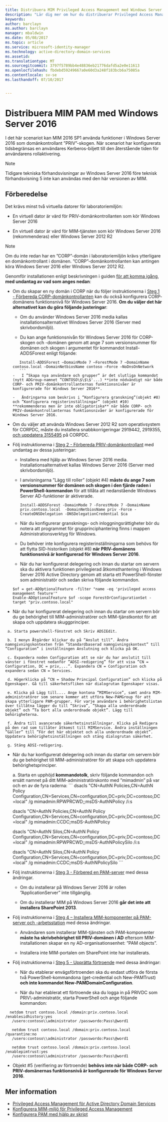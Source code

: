 ```yaml
---
title: Distribuera MIM Privileged Access Management med Windows Server 2016 | Microsoft Docs
description: "Lär dig mer om hur du distribuerar Privileged Access Management med server 2016"
keywords: 
author: barclayn
ms.author: barclayn
manager: mbaldwin
ms.date: 05/08/2017
ms.topic: article
ms.service: microsoft-identity-manager
ms.technology: active-directory-domain-services
ms.assetid: 
ms.translationtype: MT
ms.sourcegitcommit: 3797f5789bb4e48836eb21776dafd5a2e0e11613
ms.openlocfilehash: fbdebd59249667a0e60d3a248f183bcb6a75085a
ms.contentlocale: sv-se
ms.lasthandoff: 07/10/2017


---
```




# Distribuera MIM PAM med Windows Server 2016
<a id="deploy-mim-pam-with-windows-server-2016" class="xliff"></a>


I det här scenariot kan MIM 2016 SP1 använda funktioner i Windows Server 2016 som domänkontrollant ”PRIV”-skogen.  När scenariot har konfigurerats tidsbegränsas en användares Kerberos-biljett till den återstående tiden för användarens rollaktivering. 

>[!Note]
Tidigare tekniska förhandsvisningar av Windows Server 2016 före teknisk förhandsvisning 5 inte kan användas med den här versionen av MIM.

## Förberedelse
<a id="preparation" class="xliff"></a>

Det krävs minst två virtuella datorer för laboratoriemiljön:

-   En virtuell dator är värd för PRIV-domänkontrollanten som kör Windows Server 2016

-   En virtuell dator är värd för MIM-tjänsten som kör Windows Server 2016 (rekommenderas) eller Windows Server 2012 R2

>[!NOTE]
Om du inte redan har en ”CORP”-domän i laboratoriemiljön krävs ytterligare en domänkontrollant i domänen. ”CORP”-domänkontrollanten kan antingen köra Windows Server 2016 eller Windows Server 2012 R2.


Genomför installationen enligt beskrivningen i guiden [för att komma igång](privileged-identity-management-for-active-directory-domain-services.md), **med undantag av vad som anges nedan**:

-   Om du skapar en ny domän i CORP när du följer instruktionerna i [Steg 1 - Förbereda CORP-domänkontrollanten](step-1-prepare-corp-domain.md) kan du också konfigurera CORP- domänens funktionsnivå för Windows Server 2016. **Om du väljer det här alternativet kan du göra följande justeringar**:

    -   Om du använder Windows Server 2016 media kallas installationsalternativet Windows Server 2016 (Server med skrivbordsmiljö).

    -   Du kan ange funktionsnivån för Windows Server 2016 för CORP-skogen och -domänen genom att ange 7 som versionsnummer för domänen och skogen i argumentet för kommandot Install-ADDSForest enligt följande:
     ```
        Install-ADDSForest –DomainMode 7 –ForestMode 7 –DomainName contoso.local –DomainNetbiosName contoso –Force –NoDnsOnNetwork
        ```
    -   I ”Skapa nya användare och grupper” är det slutliga kommandot (nytt ADGroup-namnet ”CONTOSO\$\$\$'...) **inte nödvändigt när både CORP- och PRIV-domänkontrollanternas funktionsnivåer är konfigurerade för Windows Server 2016**.

    -   Ändringarna som beskrivs i ”Konfigurera granskning”(objekt #8) och ”Konfigurera registerinställningar” (objekt #10) **rekommenderas men är inte obligatoriska** när både CORP- och PRIV-domänkontrollanternas funktionsnivåer är konfigurerade för Windows Server 2016.

-   Om du väljer att använda Windows Server 2012 R2 som operativsystem för CORPDC, måste du installera snabbkorrigeringar 2919442, 2919355, [och uppdatera 3155495](http://support.microsoft.com/kb/3156418) på CORPDC.

-   Följ instruktionerna i [Steg 2 - Förbereda PRIV-domänkontrollant](step-2-prepare-priv-domain-controller.md) med undantag av dessa justeringar:

    -   Installera med hjälp av Windows Server 2016 media. Installationsalternativet kallas Windows Server 2016 (Server med skrivbordsmiljö).

    -   I anvisningarna ”Lägg till roller” (objekt #4) **måste du ange 7 som versionsnummer för domänen och skogen i den fjärde raden i PowerShell-kommandon** för att tillåta att nedanstående Windows Server AD-funktioner är aktiverade.

        ```
        Install-ADDSForest -DomainMode 7 -ForestMode 7 -DomainName priv.contoso.local  -DomainNetbiosName priv -Force -CreateDNSDelegation -DNSDelegationCredential $ca
        ```  

    -   När du konfigurerar gransknings- och inloggningsrättigheter bör du notera att programmet för grupprinciphantering finns i mappen Administrationsverktyg för Windows.

    -   Du behöver inte konfigurera registerinställningarna som behövs för att flytta SID-historiken (objekt #8) **när PRIV-domänens funktionsnivå är konfigurerad för Windows Server 2016**.

    -   När du har konfigurerat delegering och innan du startar om servern ska du aktivera funktionen privilegierad åtkomsthantering i Windows Server 2016 Active Directory genom att starta ett PowerShell-fönster som administratör och sedan skriva följande kommandon.

    ```
    $of = get-ADOptionalFeature -filter "name -eq 'privileged access management feature'"
    Enable-ADOptionalFeature $of -scope ForestOrConfigurationSet -target "priv.contoso.local"
    ```

  -   När du har konfigurerat delegering och innan du startar om servern bör du ge behörighet till MIM-administratörer och MIM-tjänstkontot för att skapa och uppdatera skuggprinciper.

     a. Starta powershell-fönstret och Skriv ADSIEdit.

     b. I menyn Åtgärder klickar du på ”Anslut till”. Ändra namngivningskontexten från ”Standardbaserad namngivningskontext” till ”Configuration” i inställningen Anslutning och klicka på OK.

     c. Expandera noden Configuration att se när du har anslutit till vänster i fönstret nedanför ”ADSI-redigering” för att visa ”CN = Configuration, DC = priv,...”. Expandera CN = Configuration och expandera sedan CN = Services.

     d. Högerklicka på ”CN = Shadow Principal Configuration” och klicka på Egenskaper. Gå till säkerhetsfliken när dialogrutan Egenskaper visas.

     e. Klicka på Lägg till.... Ange kontona ”MIMService”, samt andra MIM-administratörer som senare kommer att utföra New-PAMGroup för att skapa ytterligare PAM-grupper. För varje användare i behörighetslistan över tillåtna lägger du till ”Skriva”, ”Skapa alla underordnade objekt” och ”Ta bort alla underordnade objekt”. Lägg till behörigheterna.

     f. Ändra till avancerade säkerhetsinställningar. Klicka på Redigera på den rad som tillåter åtkomst till MIMService. Ändra inställningen ”Gäller” till ”För det här objektet och alla underordnade objekt”. Uppdatera behörighetsinställningen och stäng dialogrutan säkerhet.

     g. Stäng ADSI-redigering.

 -   När du har konfigurerat delegering och innan du startar om servern bör du ge behörighet till MIM-administratörer för att skapa och uppdatera behörighetsprinciper.

     a.  Starta en upphöjd **kommandotolk**, skriv följande kommandon och ersätt namnet på ditt MIM-administratörskonto med ”mimadmin” på var och en av de fyra raderna:
    ```
       dsacls "CN=AuthN Policies,CN=AuthN Policy
       Configuration,CN=Services,CN=configuration,DC=priv,DC=contoso,DC=local" /g
       mimadmin:RPWPRCWD;;msDS-AuthNPolicy /i:s

       dsacls "CN=AuthN Policies,CN=AuthN Policy
       Configuration,CN=Services,CN=configuration,DC=priv,DC=contoso,DC=local" /g
       mimadmin:CCDC;msDS-AuthNPolicy

       dsacls "CN=AuthN Silos,CN=AuthN Policy
       Configuration,CN=Services,CN=configuration,DC=priv,DC=contoso,DC=local" /g
       mimadmin:RPWPRCWD;;msDS-AuthNPolicySilo /i:s

       dsacls "CN=AuthN Silos,CN=AuthN Policy
       Configuration,CN=Services,CN=configuration,DC=priv,DC=contoso,DC=local" /g
       mimadmin:CCDC;msDS-AuthNPolicySilo
    ```


-   Följ instruktionerna i [Steg 3 - Förbered en PAM-server](step-3-prepare-pam-server.md) med dessa ändringar.

    -   Om du installerar på Windows Server 2016 är rollen ”ApplicationServer” inte tillgänglig.

    -   Om du installerar MIM på Windows Server 2016 **går det inte att installera SharePoint 2013**.

-   Följ instruktionerna i [Steg 4 – Installera MIM-komponenter på PAM-server och -arbetsstation](step-4-install-mim-components-on-pam-server.md) med dessa ändringar.

    -   Användaren som installerar MIM-tjänsten och PAM-komponenter **måste ha skrivbehörighet till PRIV-domänen i AD** eftersom MIM-installationen skapar en ny AD-organisationsenhet: ”PAM objects”.

    -   Installera inte MIM-portalen om SharePoint inte har installerats.

-   Följ instruktionerna i [Steg 5 - Upprätta förtroende](step-5-establish-trust-between-priv-corp-forests.md) med dessa ändringar:

    -   När du etablerar envägsförtroenden ska du endast utföra de första två PowerShell-kommandona (get-credential och New-PAMTrust) **och inte kommandot New-PAMDomainConfiguration**.

    -   När du har etablerat ett förtroende ska du logga in på PRIVDC som PRIV\\-administratör, starta PowerShell och ange följande kommandon:
  ```
    netdom trust contoso.local /domain:priv.contoso.local /enablesidhistory:yes
     /usero:contoso\\administrator /passwordo:Pass\@word1

     netdom trust contoso.local /domain:priv.contoso.local /quarantine:no
     /usero:contoso\\administrator /passwordo:Pass\@word1  

     netdom trust contoso.local /domain:priv.contoso.local /enablepimtrust:yes
     /usero:contoso\\administrator /passwordo:Pass\@word1
  ```

-   Objekt #5 (verifiering av förtroende) **behövs inte när både CORP- och PRIV-domänernas funktionsnivå är konfigurerade för Windows Server 2016**.

## Mer information
<a id="more-information" class="xliff"></a>

- [Privileged Access Management för Active Directory Domain Services](privileged-identity-management-for-active-directory-domain-services.md)
- [Konfigurera MIM-miljö för Privileged Access Management](configuring-mim-environment-for-pam.md)
- [Konfigurera PAM med hjälp av skript](sp1-pam-configure-using-scripts.md)

